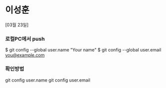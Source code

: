 # 이성훈

[03월 23일]

### 로컬PC에서 push
$ git config --global user.name "Your name"
$ git config --global user.email you@example.com

### 확인방법
git config user.name
git config user.email